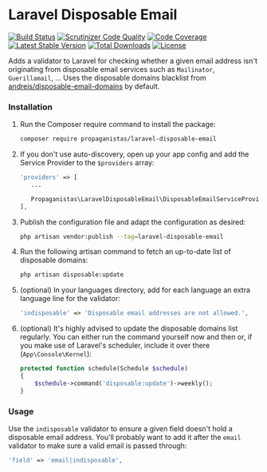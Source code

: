 # Laravel Disposable Email

[![Build Status](https://travis-ci.org/Propaganistas/Laravel-Disposable-Email.svg?branch=master)](https://travis-ci.org/Propaganistas/Laravel-Disposable-Email)
[![Scrutinizer Code Quality](https://scrutinizer-ci.com/g/Propaganistas/Laravel-Disposable-Email/badges/quality-score.png?b=master)](https://scrutinizer-ci.com/g/Propaganistas/Laravel-Disposable-Email/?branch=master)
[![Code Coverage](https://scrutinizer-ci.com/g/Propaganistas/Laravel-Disposable-Email/badges/coverage.png?b=master)](https://scrutinizer-ci.com/g/Propaganistas/Laravel-Disposable-Email/?branch=master)
[![Latest Stable Version](https://poser.pugx.org/propaganistas/laravel-disposable-email/v/stable)](https://packagist.org/packages/propaganistas/laravel-disposable-email)
[![Total Downloads](https://poser.pugx.org/propaganistas/laravel-disposable-email/downloads)](https://packagist.org/packages/propaganistas/laravel-disposable-email)
[![License](https://poser.pugx.org/propaganistas/laravel-disposable-email/license)](https://packagist.org/packages/propaganistas/laravel-disposable-email)

Adds a validator to Laravel for checking whether a given email address isn't originating from disposable email services such as `Mailinator`, `Guerillamail`, ...
Uses the disposable domains blacklist from [andreis/disposable-email-domains](https://github.com/andreis/disposable-email-domains) by default.

### Installation

1. Run the Composer require command to install the package:

    ```bash
    composer require propaganistas/laravel-disposable-email
    ```

2. If you don't use auto-discovery, open up your app config and add the Service Provider to the `$providers` array:

     ```php
    'providers' => [
        ...
     
        Propaganistas\LaravelDisposableEmail\DisposableEmailServiceProvider::class,
    ],
    ```

3. Publish the configuration file and adapt the configuration as desired:

	```bash
    php artisan vendor:publish --tag=laravel-disposable-email
    ```

4. Run the following artisan command to fetch an up-to-date list of disposable domains:
    
    ```bash
    php artisan disposable:update
    ```

5. (optional) In your languages directory, add for each language an extra language line for the validator:

	```php
	'indisposable' => 'Disposable email addresses are not allowed.',
	```

6. (optional) It's highly advised to update the disposable domains list regularly. You can either run the command yourself now and then or, if you make use of Laravel's scheduler, include it over there (`App\Console\Kernel`):
    
    ```php
    protected function schedule(Schedule $schedule)
	{
        $schedule->command('disposable:update')->weekly();
	}
    ```

### Usage

Use the `indisposable` validator to ensure a given field doesn't hold a disposable email address. You'll probably want to add it after the `email` validator to make sure a valid email is passed through:

```php
'field' => 'email|indisposable',
```
